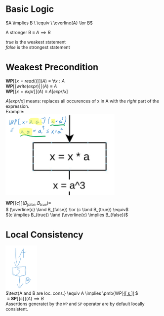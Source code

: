 # Basic Logic

$A \implies B \ \equiv \ \overline{A} \lor B$

$\text{A stronger B} \ \equiv \ A \implies B$

$true$ is the weakest statement \
$false$ is the strongest statement


# Weakest Precondition
$\pmb{WP}[\![ x=read() ]\!](A) \equiv \forall x: A$ \
$\pmb{WP}[\![ write(expr) ]\!](A) \equiv A$ \
$\pmb{WP}[\![ x = expr ]\!](A) \equiv  A[expr/x]$

$A[expr/x]$ means: replaces all occurences of x in A with the *right* part of the expression. \
Example: \
<img src="image-3.png" width=70%>


$\pmb{WP}[\![ c ]\!](B_{false}, B_{true}) \equiv$ \
$ (\overline{c} \land B_{false}) \lor (c \land B_{true}) \equiv$ \
$(c \implies B_{true}) \land (\overline{c} \implies B_{false})$ 

# Local Consistency
<img src="image.png" width=20%> \
$\text{A and B are loc. cons.} \equiv A \implies \pmb{WP}[\![ s ]\!](B) $ \
$\equiv \pmb{SP}[\![ s ]\!](A) \implies B$ \
Assertions generatet by the ```WP``` and ```SP``` operator are by default locally consistent.